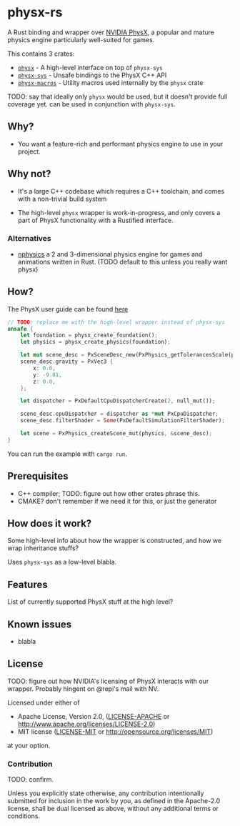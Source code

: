 # physx-rs

A Rust binding and wrapper over [NVIDIA PhysX](https://github.com/NVIDIAGameWorks/PhysX), a popular and mature physics engine particularly well-suited for games.

This contains 3 crates:

* [`physx`](physx/README.md) - A high-level interface on top of `physx-sys`
* [`physx-sys`](physx-sys/README.md) - Unsafe bindings to the PhysX C++ API
* [`physx-macros`](physx-macros/README.md) - Utility macros used internally by the `physx` crate

TODO: say that ideally only `physx` would be used, but it doesn't provide full coverage yet. can be used in conjunction with `physx-sys`.

## Why?

* You want a feature-rich and performant physics engine to use in your project.

## Why not?

* It's a large C++ codebase which requires a C++ toolchain, and comes with a non-trivial build system

* The high-level `physx` wrapper is work-in-progress, and only covers a part of PhysX functionality with a Rustified interface.

### Alternatives

* [nphysics](https://github.com/rustsim/nphysics) a 2 and 3-dimensional physics engine for games and animations written in Rust. (TODO default to this unless you really want physx)

## How?

The PhysX user guide can be found [here](https://gameworksdocs.nvidia.com/PhysX/4.1/documentation/physxguide/Manual/Introduction.html)

```Rust
// TODO: replace me with the high-level wrapper instead of physx-sys
unsafe {
    let foundation = physx_create_foundation();
    let physics = physx_create_physics(foundation);

    let mut scene_desc = PxSceneDesc_new(PxPhysics_getTolerancesScale(physics));
    scene_desc.gravity = PxVec3 {
        x: 0.0,
        y: -9.81,
        z: 0.0,
    };

    let dispatcher = PxDefaultCpuDispatcherCreate(2, null_mut());

    scene_desc.cpuDispatcher = dispatcher as *mut PxCpuDispatcher;
    scene_desc.filterShader = Some(PxDefaultSimulationFilterShader);

    let scene = PxPhysics_createScene_mut(physics, &scene_desc);
}
```
You can run the example with `cargo run`.

## Prerequisites

* C++ compiler; TODO: figure out how other crates phrase this.
* CMAKE? don't remember if we need it for this, or just the generator

## How does it work?

Some high-level info about how the wrapper is constructed, and how we wrap inheritance stuffs?


Uses `physx-sys` as a low-level blabla.

## Features

List of currently supported PhysX stuff at the high level?

## Known issues

* blabla

## License

TODO: figure out how NVIDIA's licensing of PhysX interacts with our wrapper. Probably hingent on @repi's mail with NV.

Licensed under either of

* Apache License, Version 2.0, ([LICENSE-APACHE](LICENSE-APACHE) or http://www.apache.org/licenses/LICENSE-2.0)
* MIT license ([LICENSE-MIT](LICENSE-MIT) or http://opensource.org/licenses/MIT)

at your option.

### Contribution

TODO: confirm.

Unless you explicitly state otherwise, any contribution intentionally
submitted for inclusion in the work by you, as defined in the Apache-2.0
license, shall be dual licensed as above, without any additional terms or
conditions.
